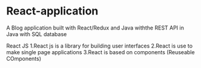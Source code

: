 # React-application
A Blog application built with React/Redux and Java withthe REST API in Java with SQL database

React JS
1.React js is a library for building user interfaces
2.React is use to make single page applications
3.React is based on components (Reuseable COmponents)